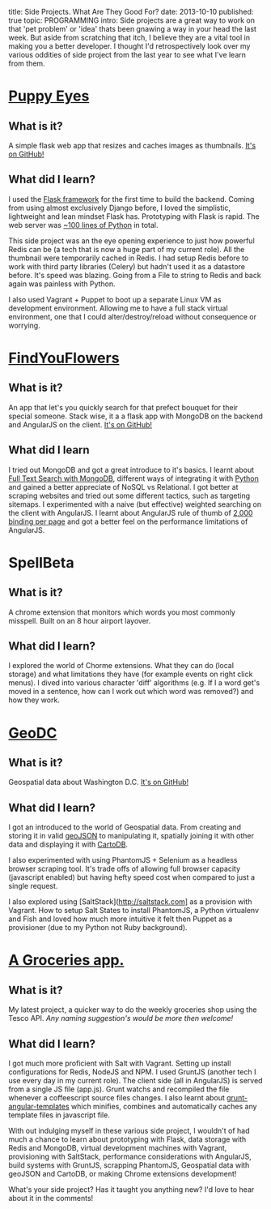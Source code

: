 title: Side Projects. What Are They Good For?
date: 2013-10-10
published: true
topic: PROGRAMMING
intro: Side projects are a great way to work on that 'pet problem' or 'idea' thats been gnawing a way in your head the last week. But aside from scratching that itch, I believe they are a vital tool in making you a better developer. I thought I'd retrospectively look over my various oddities of side project from the last year to see what I've learn from them.

# [Puppy Eyes](http://puppy-eyes.herokuapp.com/)
## What is it?
A simple flask web app that resizes and caches images as thumbnails. [It's on GitHub!](https://github.com/cameronmaske/puppy-eyes/)

## What did I learn?
I used the [Flask framework](http://flask.pocoo.org/) for the first time to build the backend. Coming from using almost exclusively Django before, I loved the simplistic, lightweight and lean mindset Flask has. Prototyping with Flask is rapid. The web server was [~100 lines of Python](https://github.com/cameronmaske/puppy-eyes/blob/master/main.py) in total.

This side project was an the eye opening experience to just how powerful Redis can be (a tech that is now a huge part of my current role). All the thumbnail were temporarily cached in Redis. I had setup Redis before to work with third party libraries (Celery) but hadn't used it as a datastore before. It's speed was blazing. Going from a File to string to Redis and back again was painless with Python.

I also used Vagrant + Puppet to boot up a separate Linux VM as development environment. Allowing me to have a full stack virtual environment, one that I could alter/destroy/reload without consequence or worrying.

# [FindYouFlowers](fhttp://findyouflowers.herokuapp.com/)
## What is it?
An app that let's you quickly search for that prefect bouquet for their special someone.
Stack wise, it a a flask app with MongoDB on the backend and AngularJS on the client. [It's on GitHub!](https://github.com/cameronmaske/find-you-flowers)

## What did I learn
I tried out MongoDB and got a great introduce to it's basics. I learnt about [Full Text Search with MongoDB](http://docs.mongodb.org/manual/core/text-search/), different ways of integrating it with [Python](http://api.mongodb.org/python/current/) and gained a better appreciate of NoSQL vs Relational.
I got better at scraping websites and tried out some different tactics, such as targeting sitemaps.
I experimented with a naive (but effective) weighted searching on the client with AngularJS. I learnt about AngularJS rule of thumb of [2,000 binding per page](http://stackoverflow.com/questions/9682092/databinding-in-angularjs) and got a better feel on the performance limitations of AngularJS.

# SpellBeta
## What is it?
A chrome extension that monitors which words you most commonly misspell. Built on an 8 hour airport layover.

## What did I learn?
I explored the world of Chorme extensions. What they can do (local storage) and what limitations they have (for example events on right click menus). I dived into  various character 'diff' algorithms (e.g. If I a word get's moved in a sentence, how can I work out which word was removed?) and how they work.

# [GeoDC](https://github.com/cameronmaske/geo-dc)
## What is it?
Geospatial data about Washington D.C. [It's on GitHub!](https://github.com/cameronmaske/geo-dc/blob/master/datasets/crime/crime.geojson)

## What did I learn?
I got an introduced to the world of Geospatial data. From creating and storing it in valid [geoJSON](https://github.com/cameronmaske/geo-dc/blob/master/datasets/crime/crime.geojson) to manipulating it, spatially joining it with other data and displaying it with [CartoDB](http://cdb.io/1hxnGai).

I also experimented with using PhantomJS + Selenium as a headless browser scraping tool. It's trade offs of  allowing full browser capacity (javascript enabled) but having hefty speed cost when compared to just a single request.

I also explored using [SaltStack](http://saltstack.com] as a provision with Vagrant. How to setup Salt States to install PhantomJS, a Python virtualenv and Fish and loved how much more intuitive it felt then Puppet as a provisioner (due to my Python not Ruby background).

# [A Groceries app.](http://tesco-groceries.herokuapp.com/)
## What is it?
My latest project, a quicker way to do the weekly groceries shop using the Tesco API. *Any naming suggestion's would be more then welcome!*

## What did I learn?
I got much more proficient with Salt with Vagrant. Setting up install configurations for Redis, NodeJS and NPM.
I used GruntJS (another tech I use every day in my current role). The client side (all in AngularJS) is served from a single JS file (app.js). Grunt watchs and recompiled the file whenever a coffeescript source files changes. I also learnt about [grunt-angular-templates](https://npmjs.org/package/grunt-angular-templates) which minifies, combines and automatically caches any template files in javascript file.

With out indulging myself in these various side project, I wouldn't of had much a chance to learn about prototyping with Flask, data storage with Redis and MongoDB, virtual development machines with Vagrant, provisioning with SaltStack, performance considerations with AngularJS, build systems with GruntJS, scrapping PhantomJS, Geospatial data with geoJSON and CartoDB, or making Chrome extensions development!

What's your side project? Has it taught you anything new? I'd love to hear about it in the comments!
